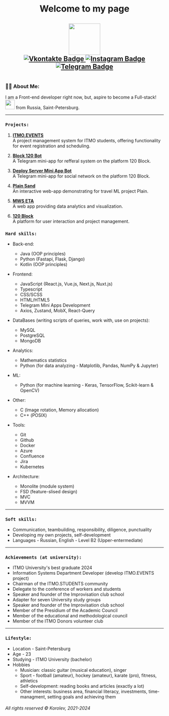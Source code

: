 <div id="header" align="center">
  <h1>
  Welcome to my page
  </h1>
  <h2>
  <img src="https://media.giphy.com/media/HwBlFQZFcAoUcPHZdX/giphy.gif" width="100"/>
  <div id="badges">
  <a href="https://vk.com/icestorm2512">
    <img src="https://img.shields.io/badge/Vkontakte-blue?style=for-the-badge&logo=VK&logoColor=white" alt="Vkontakte Badge"/>
  </a>
  <a href="https://www.instagram.com/__icestorm__/">
    <img src="https://img.shields.io/badge/Instagram-hotpink?style=for-the-badge&logo=Instagram&logoColor=white" alt="Instagram Badge"/>
  </a>
  <a href="https://t.me/korolev_2512">
    <img src="https://img.shields.io/badge/Telegram-darkblue?style=for-the-badge&logo=Telegram&logoColor=white" alt="Telegram Badge"/>
  </a>
  </h2>
    <img src="https://komarev.com/ghpvc/?username=AndromedaSmart&style=flat-square&color=blue" alt=""/>
</div>

### :man_technologist: About Me:
  I am a Front-end developer right now, but, aspire to become a Full-stack! <img src="https://media.giphy.com/media/WUlplcMpOCEmTGBtBW/giphy.gif" width="30"> from Russia, Saint-Petersburg.
  <!--- :telescope: I’m working as a Software Engineer/Developer in russian company "Gazprombank".
  - :seedling: Developing corporate business platform.
  - :zap: In my free time, I'm looking for problems on Stack Overflow, trying to help people with their problems and read tech articles. -->
<!-- #### Projects I have worked on: -->

- - -
### `Projects:`

1. **[ITMO.EVENTS](https://itmo.events/)**  
   A project management system for ITMO students, offering functionality for event registration and scheduling.

2. **[Block 120 Bot](https://t.me/block_120bot/blockapp?startapp=rcZlIMXICd/)**  
   A Telegram mini-app for refferal system on the platform 120 Block.

3. **[Deploy Server Mini App Bot](https://t.me/DeployServerMiniAppBot/)**  
   A Telegram mini-app for social network on the platform 120 Block.

4. **[Plain Sand](https://plain-sand.vercel.app/)**  
   An interactive web-app demonstrating for travel ML project Plain.

5. **[MWS ETA](https://mws-eta.vercel.app/)**  
   A web app providing data analytics and visualization.
   
6. **[120 Block](https://120block.ru/)**  
   A platform for user interaction and project management.

### `Hard skills:`

- Back-end:
  - Java (OOP principles)
  - Python (Fastapi, Flask, Django)
  - Kotlin (OOP principles)
    
- Frontend:
  - JavaScript (React.js, Vue.js, Next.js, Nuxt.js)
  - Typescript
  - CSS/SCSS
  - HTML/HTML5
  - Telegram Mini Apps Development
  - Axios, Zustand, MobX, React-Query
    
- DataBases (writing scripts of queries, work with, use on projects):
  - MySQL
  - PostgreSQL
  - MongoDB
    
- Analytics:
  - Mathematics statistics
  - Python (for data analyzing - Matplotlib, Pandas, NumPy & Jupyter)

- ML:
  - Python (for machine learning - Keras, TensorFlow, Scikit-learn & OpenCV)
 
- Other:
  - С (Image rotation, Memory allocation)
  - С++ (POSIX)
    
- Tools:
  - Git 
  - Github 
  - Docker 
  - Azure
  - Confluence
  - Jira
  - Kubernetes
    
- Architecture:
  - Monolite (module system)
  - FSD (feature-slised design)
  - MVC
  - MVVM
    
- - -

### `Soft skills:`
- Communication, teambuilding, responsibility, diligence, punctuality
- Developing my own projects, self-development
- Languages - Russian, English - Level B2 (Upper-entermediate)
  
- - -

### `Achievements (at university):`
- ITMO University's best graduate 2024
- Information Systems Department Developer (develop ITMO.EVENTS project)
- Chairman of the ITMO.STUDENTS community
- Delegate to the conference of workers and students
- Speaker and founder of the Improvisation club school
- Adapter for seven University study groups
- Speaker and founder of the Improvisation club school
- Member of the Presidium of the Academic Council
- Member of the educational and methodological council
- Member of the ITMO Donors volunteer club

  
- - -

### `Lifestyle:`
- Location - Saint-Petersburg
- Age - 23
- Studying - ITMO University (bachelor)
- Hobbies
  - Musician: classic guitar (musical education), singer
  - Sport - football (amateur), hockey (amateur), karate (pro), fitness, athletics
  - Self-development: reading books and articles (exactly a lot)
  - Other interests: business area, financial literacy, investments, time-managment, setting goals and achieving them
<!--

Some info:<br/>
ITMO University, 4d year student.
-->
###### _All rights reserved © Korolev, 2021-2024_
